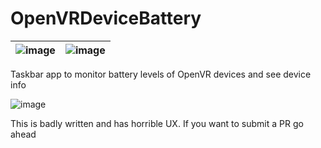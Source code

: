 # OpenVRDeviceBattery

**![image](https://user-images.githubusercontent.com/2646487/92312636-a7eede00-ef90-11ea-8d2d-ccc0c1e20ba0.png)**|**![image](https://user-images.githubusercontent.com/2646487/92312644-b76e2700-ef90-11ea-8e07-d18e4614c019.png)**
:-----:|:-----:

Taskbar app to monitor battery levels of OpenVR devices and see device info

![image](https://user-images.githubusercontent.com/2646487/92296686-433a7180-ef05-11ea-89de-13b6bf252faf.png)

This is badly written and has horrible UX. If you want to submit a PR go ahead
